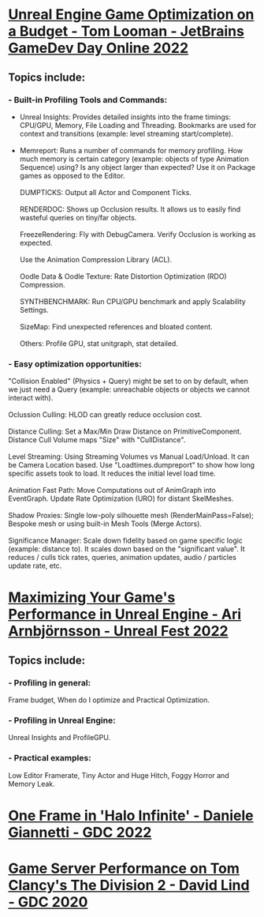 # [Unreal Engine Game Optimization on a Budget - Tom Looman - JetBrains GameDev Day Online 2022](https://www.youtube.com/watch?v=G51QWcitCII&list=LL6MKUgGZ9Q8c2Ff7GnoRoqA)
## Topics include: 
### - Built-in Profiling Tools and Commands:
* Unreal Insights: Provides detailed insights into the frame timings: CPU/GPU, Memory, File Loading and Threading. Bookmarks are used for context and transitions (example: level streaming start/complete). <br><br>
* Memreport: Runs a number of commands for memory profiling. How much memory is certain category (example: objects of type Animation Sequence) using? Is any object larger than expected? Use it on Package games as opposed to the Editor. <br><br>
DUMPTICKS: Output all Actor and Component Ticks. <br><br>
RENDERDOC: Shows up Occlusion results. It allows us to easily find wasteful queries on tiny/far objects. <br><br>
FreezeRendering: Fly with DebugCamera. Verify Occlusion is working as expected. <br><br>
Use the Animation Compression Library (ACL). <br><br>
Oodle Data & Oodle Texture: Rate Distortion Optimization (RDO) Compression. <br><br>
SYNTHBENCHMARK: Run CPU/GPU benchmark and apply Scalability Settings. <br><br>
SizeMap: Find unexpected references and bloated content. <br><br>
Others: Profile GPU, stat unitgraph, stat detailed. <br>
### - Easy optimization opportunities:
"Collision Enabled" (Physics + Query) might be set to on by default, when we just need a Query (example: unreachable objects or objects we cannot interact with). <br><br>
Oclussion Culling: HLOD can greatly reduce occlusion cost. <br><br>
Distance Culling: Set a Max/Min Draw Distance on PrimitiveComponent. Distance Cull Volume maps "Size" with "CullDistance". <br><br>
Level Streaming: Using Streaming Volumes vs Manual Load/Unload. It can be Camera Location based. Use "Loadtimes.dumpreport" to show how long specific assets took to load. It reduces the initial level load time. <br><br>
Animation Fast Path: Move Computations out of AnimGraph into EventGraph. Update Rate Optimization (URO) for distant SkelMeshes. <br><br>
Shadow Proxies: Single low-poly silhouette mesh (RenderMainPass=False); Bespoke mesh or using built-in Mesh Tools (Merge Actors). <br><br>
Significance Manager: Scale down fidelity based on game specific logic (example: distance to). It scales down based on the "significant value". It reduces / culls tick rates, queries, animation updates, audio / particles update rate, etc. <br>

# [Maximizing Your Game's Performance in Unreal Engine - Ari Arnbjörnsson - Unreal Fest 2022](https://www.youtube.com/watch?v=GuIav71867E&list=LL6MKUgGZ9Q8c2Ff7GnoRoqA)
## Topics include: 
### - Profiling in general:
Frame budget, When do I optimize and Practical Optimization.
### - Profiling in Unreal Engine:
Unreal Insights and ProfileGPU.
### - Practical examples:
Low Editor Framerate, Tiny Actor and Huge Hitch, Foggy Horror and Memory Leak.

# [One Frame in 'Halo Infinite' - Daniele Giannetti - GDC 2022](https://www.youtube.com/watch?v=IUiNUky-ibM&list=LL6MKUgGZ9Q8c2Ff7GnoRoqA)

# [Game Server Performance on Tom Clancy's The Division 2 - David Lind - GDC 2020](https://www.youtube.com/watch?v=bcXxyKqgV0c&list=LL6MKUgGZ9Q8c2Ff7GnoRoqA)


